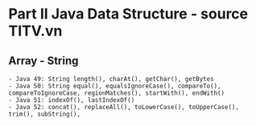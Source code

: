 # Part II Java Data Structure - source TITV.vn
## Array - String
    - Java 49: String length(), charAt(), getChar(), getBytes
    - Java 50: String equal(), equalsIgnoreCase(), compareTo(), compareToIgnoreCase, regionMatches(), startWith(), endWith()
    - Java 51: indexOf(), lastIndexOf()
    - Java 52: concat(), replaceAll(), toLowerCase(), toUpperCase(), trim(), subString(), 
